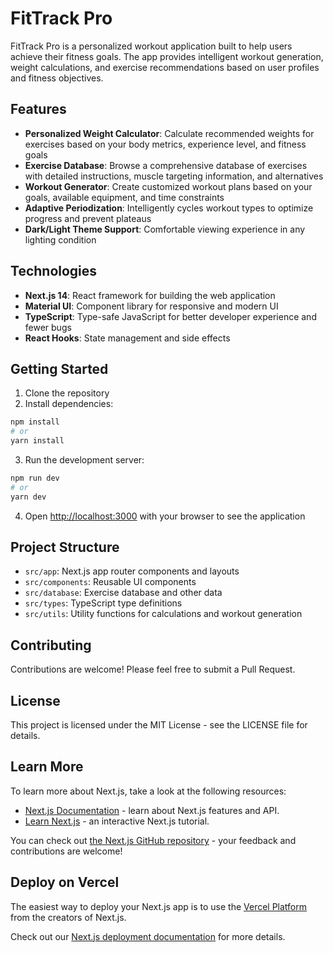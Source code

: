 # FitTrack Pro

FitTrack Pro is a personalized workout application built to help users achieve their fitness goals. The app provides intelligent workout generation, weight calculations, and exercise recommendations based on user profiles and fitness objectives.

## Features

- **Personalized Weight Calculator**: Calculate recommended weights for exercises based on your body metrics, experience level, and fitness goals
- **Exercise Database**: Browse a comprehensive database of exercises with detailed instructions, muscle targeting information, and alternatives
- **Workout Generator**: Create customized workout plans based on your goals, available equipment, and time constraints
- **Adaptive Periodization**: Intelligently cycles workout types to optimize progress and prevent plateaus
- **Dark/Light Theme Support**: Comfortable viewing experience in any lighting condition

## Technologies

- **Next.js 14**: React framework for building the web application
- **Material UI**: Component library for responsive and modern UI
- **TypeScript**: Type-safe JavaScript for better developer experience and fewer bugs
- **React Hooks**: State management and side effects

## Getting Started

1. Clone the repository
2. Install dependencies:

```bash
npm install
# or
yarn install
```

3. Run the development server:

```bash
npm run dev
# or
yarn dev
```

4. Open [http://localhost:3000](http://localhost:3000) with your browser to see the application

## Project Structure

- `src/app`: Next.js app router components and layouts
- `src/components`: Reusable UI components
- `src/database`: Exercise database and other data
- `src/types`: TypeScript type definitions
- `src/utils`: Utility functions for calculations and workout generation

## Contributing

Contributions are welcome! Please feel free to submit a Pull Request.

## License

This project is licensed under the MIT License - see the LICENSE file for details.

## Learn More

To learn more about Next.js, take a look at the following resources:

- [Next.js Documentation](https://nextjs.org/docs) - learn about Next.js features and API.
- [Learn Next.js](https://nextjs.org/learn) - an interactive Next.js tutorial.

You can check out [the Next.js GitHub repository](https://github.com/vercel/next.js) - your feedback and contributions are welcome!

## Deploy on Vercel

The easiest way to deploy your Next.js app is to use the [Vercel Platform](https://vercel.com/new?utm_medium=default-template&filter=next.js&utm_source=create-next-app&utm_campaign=create-next-app-readme) from the creators of Next.js.

Check out our [Next.js deployment documentation](https://nextjs.org/docs/app/building-your-application/deploying) for more details.
